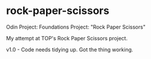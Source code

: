 # rock-paper-scissors
Odin Project: Foundations Project: "Rock Paper Scissors"

My attempt at TOP's Rock Paper Scissors project. 

v1.0 - Code needs tidying up. Got the thing working. 
